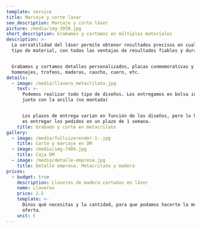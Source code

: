 ```yaml
---
template: service
title: Marcaje y corte láser
seo_description: Marcaje y corte láser
picture: /media/img-3938.jpg
short_description: Grabamos y cortamos en múltiples materiales
description: >-
  La versatilidad del láser permite obtener resultados precisos en cualquier
  tipo de material, con todas las ventajas de resultados fiables y duraderos.


  Grabamos y cortamos detalles personalizados, placas conmemorativas y de
  homenajes, trofeos, maderas, caucho, cuero, etc.
details:
  - image: /media/llavero_metacrilato.jpg
    text: >-
      Podemos realizar todo tipo de diseños. Los entregamos en bolsa individual,
      junto con la anilla (no montada)


      Los plazos de entrega varían en función de los diseños, pero lo habitual
      es entregar los pedidos en un plazo de 1 semana.
    title: Grabado y corte en metacrilato
gallery:
  - image: /media/fullsizerender-1-.jpg
    title: Corte y marcaje en DM
  - image: /media/img-7404.jpg
    title: Caja DM
  - image: /media/detalle-empresa.jpg
    title: Detalle empresa. Metacrilato y madera
prices:
  - budget: true
    description: Llaveros de madera cortados en láser
    name: Llaveros
    price: 2.5
    template: >-
      Dinos qué necesitas y la cantidad, para que podamos hacerte la mejor
      oferta.
    unit: €
---
```


